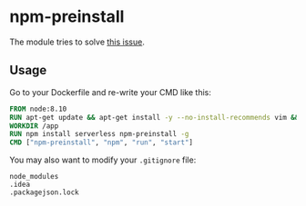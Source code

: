 # npm-preinstall

The module tries to solve [this issue](https://stackoverflow.com/questions/30043872/docker-compose-node-modules-not-present-in-a-volume-after-npm-install-succeeds).

## Usage

Go to your Dockerfile and re-write your CMD like this:
~~~~dockerfile
FROM node:8.10
RUN apt-get update && apt-get install -y --no-install-recommends vim && apt-get clean
WORKDIR /app
RUN npm install serverless npm-preinstall -g
CMD ["npm-preinstall", "npm", "run", "start"]
~~~~

You may also want to modify your `.gitignore` file:
~~~~gitignore
node_modules
.idea
.packagejson.lock
~~~~
